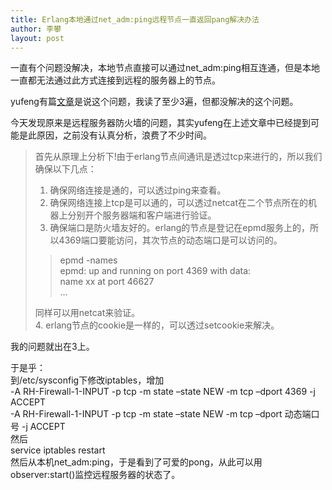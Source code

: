 ```yaml
---
title: Erlang本地通过net_adm:ping远程节点一直返回pang解决办法
author: 李攀
layout: post
---
```

一直有个问题没解决，本地节点直接可以通过net_adm:ping相互连通，但是本地一直都无法通过此方式连接到远程的服务器上的节点。

yufeng有篇[文章][1]是说这个问题，我读了至少3遍，但都没解决的这个问题。

今天发现原来是远程服务器防火墙的问题，其实yufeng在上述文章中已经提到可能是此原因，之前没有认真分析，浪费了不少时间。

> 首先从原理上分析下!由于erlang节点间通讯是透过tcp来进行的，所以我们确保以下几点：  
> 1. 确保网络连接是通的，可以透过ping来查看。  
> 2. 确保网络连接上tcp是可以通的，可以透过netcat在二个节点所在的机器上分别开个服务器端和客户端进行验证。  
> 3. 确保端口是防火墙友好的。erlang的节点是登记在epmd服务上的，所以4369端口要能访问，其次节点的动态端口是可以访问的。
> 
> > epmd -names  
> > epmd: up and running on port 4369 with data:  
> > name xx at port 46627  
> > …
> 
> 同样可以用netcat来验证。  
> 4. erlang节点的cookie是一样的，可以透过setcookie来解决。

我的问题就出在3上。

于是乎：  
到/etc/sysconfig下修改iptables，增加  
-A RH-Firewall-1-INPUT -p tcp -m state &#8211;state NEW -m tcp &#8211;dport 4369 -j ACCEPT  
-A RH-Firewall-1-INPUT -p tcp -m state &#8211;state NEW -m tcp &#8211;dport 动态端口号 -j ACCEPT  
然后  
service iptables restart  
然后从本机net_adm:ping，于是看到了可爱的pong，从此可以用observer:start()监控远程服务器的状态了。

 [1]: http://blog.yufeng.info/archives/2169
